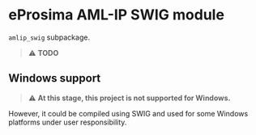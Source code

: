 # eProsima AML-IP SWIG module

`amlip_swig` subpackage.

> :warning: **TODO**

## Windows support

> :warning: **At this stage, this project is not supported for Windows.**

However, it could be compiled using SWIG and used for some Windows platforms under user responsibility.
